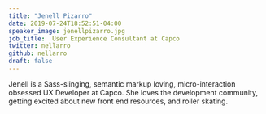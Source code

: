 ```yaml
---
title: "Jenell Pizarro"
date: 2019-07-24T18:52:51-04:00
speaker_image: jenellpizarro.jpg
job_title:  User Experience Consultant at Capco
twitter: nellarro
github: nellarro
draft: false
---
```


Jenell is a Sass-slinging, semantic markup loving, micro-interaction obsessed UX Developer at Capco. She loves the development community, getting excited about new front end resources, and roller skating.